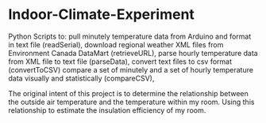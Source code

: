# Indoor-Climate-Experiment
Python Scripts to:
  pull minutely temperature data from Arduino and format in text file (readSerial),
  download regional weather XML files from Environment Canada DataMart (retrieveURL),
  parse hourly temperature data from XML file  to text file (parseData),
  convert text files to csv format (convertToCSV)
  compare a set of minutely and a set of hourly temperature data visually and statistically (compareCSV),
  
The original intent of this project is to determine the relationship between the outside air temperature 
and the temperature within my room. Using this relationship to estimate the insulation efficiency of my room. 
  
  
